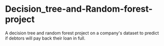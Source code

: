 # Decision_tree-and-Random-forest-project
A decision tree and random forest project on a company's dataset to predict if  debtors will pay back their loan in full.
